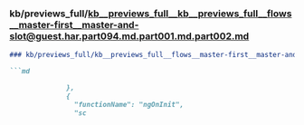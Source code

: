 ### kb/previews_full/kb__previews_full__kb__previews_full__flows__master-first__master-and-slot@guest.har.part094.md.part001.md.part002.md

```md
### kb/previews_full/kb__previews_full__flows__master-first__master-and-slot@guest.har.part094.md.part001.md (part 002)

```md

              },
              {
                "functionName": "ngOnInit",
                "sc
```

```

```

